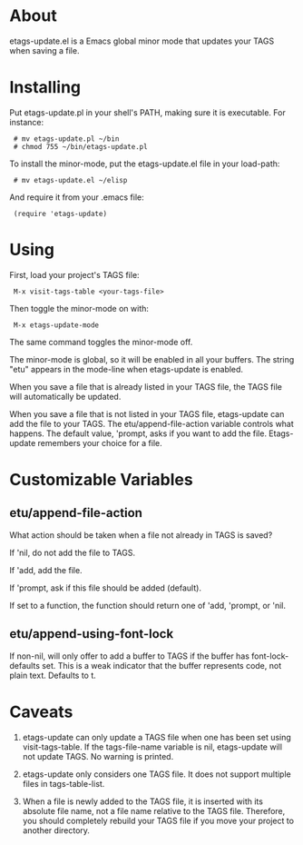 About
=====

etags-update.el is a Emacs global minor mode that updates your TAGS
when saving a file.


Installing
==========

Put etags-update.pl in your shell's PATH, making sure it is
executable. For instance:

     # mv etags-update.pl ~/bin
     # chmod 755 ~/bin/etags-update.pl

To install the minor-mode, put the etags-update.el file in your
load-path:

     # mv etags-update.el ~/elisp

And require it from your .emacs file:

     (require 'etags-update)


Using
=====

First, load your project's TAGS file:

     M-x visit-tags-table <your-tags-file>

Then toggle the minor-mode on with:

     M-x etags-update-mode

The same command toggles the minor-mode off.

The minor-mode is global, so it will be enabled in all your
buffers. The string "etu" appears in the mode-line when etags-update
is enabled.

When you save a file that is already listed in your TAGS file, the
TAGS file will automatically be updated.

When you save a file that is not listed in your TAGS file,
etags-update can add the file to your TAGS. The etu/append-file-action
variable controls what happens. The default value, 'prompt, asks if
you want to add the file. Etags-update remembers your choice for a
file. 


Customizable Variables
======================

etu/append-file-action
----------------------

What action should be taken when a file not already in TAGS is saved?

If 'nil, do not add the file to TAGS.

If 'add, add the file.

If 'prompt, ask if this file should be added (default).

If set to a function, the function should return one of 'add, 'prompt,
or 'nil.


etu/append-using-font-lock
--------------------------

If non-nil, will only offer to add a buffer to TAGS if the buffer has
font-lock-defaults set. This is a weak indicator that the buffer
represents code, not plain text. Defaults to t.


Caveats
=======

1. etags-update can only update a TAGS file when one has been set
using visit-tags-table. If the tags-file-name variable is nil,
etags-update will not update TAGS. No warning is printed.

2. etags-update only considers one TAGS file. It does not support
multiple files in tags-table-list.

3. When a file is newly added to the TAGS file, it is inserted with
its absolute file name, not a file name relative to the TAGS
file. Therefore, you should completely rebuild your TAGS file if you
move your project to another directory.
